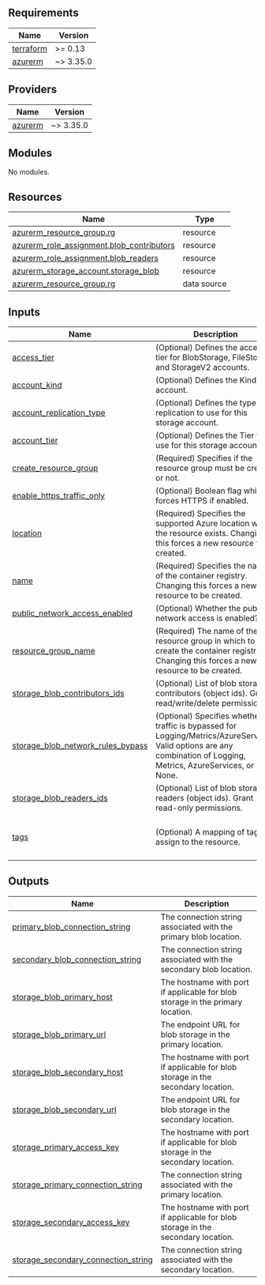 <!-- BEGIN_TF_DOCS -->
## Requirements

| Name | Version |
|------|---------|
| <a name="requirement_terraform"></a> [terraform](#requirement\_terraform) | >= 0.13 |
| <a name="requirement_azurerm"></a> [azurerm](#requirement\_azurerm) | ~> 3.35.0 |

## Providers

| Name | Version |
|------|---------|
| <a name="provider_azurerm"></a> [azurerm](#provider\_azurerm) | ~> 3.35.0 |

## Modules

No modules.

## Resources

| Name | Type |
|------|------|
| [azurerm_resource_group.rg](https://registry.terraform.io/providers/hashicorp/azurerm/latest/docs/resources/resource_group) | resource |
| [azurerm_role_assignment.blob_contributors](https://registry.terraform.io/providers/hashicorp/azurerm/latest/docs/resources/role_assignment) | resource |
| [azurerm_role_assignment.blob_readers](https://registry.terraform.io/providers/hashicorp/azurerm/latest/docs/resources/role_assignment) | resource |
| [azurerm_storage_account.storage_blob](https://registry.terraform.io/providers/hashicorp/azurerm/latest/docs/resources/storage_account) | resource |
| [azurerm_resource_group.rg](https://registry.terraform.io/providers/hashicorp/azurerm/latest/docs/data-sources/resource_group) | data source |

## Inputs

| Name | Description | Type | Default | Required |
|------|-------------|------|---------|:--------:|
| <a name="input_access_tier"></a> [access\_tier](#input\_access\_tier) | (Optional) Defines the access tier for BlobStorage, FileStorage and StorageV2 accounts. | `string` | `"Hot"` | no |
| <a name="input_account_kind"></a> [account\_kind](#input\_account\_kind) | (Optional) Defines the Kind of account. | `string` | `"StorageV2"` | no |
| <a name="input_account_replication_type"></a> [account\_replication\_type](#input\_account\_replication\_type) | (Optional) Defines the type of replication to use for this storage account. | `string` | `"LRS"` | no |
| <a name="input_account_tier"></a> [account\_tier](#input\_account\_tier) | (Optional) Defines the Tier to use for this storage account. | `string` | `"Premium"` | no |
| <a name="input_create_resource_group"></a> [create\_resource\_group](#input\_create\_resource\_group) | (Required) Specifies if the resource group must be created or not. | `bool` | n/a | yes |
| <a name="input_enable_https_traffic_only"></a> [enable\_https\_traffic\_only](#input\_enable\_https\_traffic\_only) | (Optional) Boolean flag which forces HTTPS if enabled. | `bool` | `true` | no |
| <a name="input_location"></a> [location](#input\_location) | (Required) Specifies the supported Azure location where the resource exists. Changing this forces a new resource to be created. | `string` | n/a | yes |
| <a name="input_name"></a> [name](#input\_name) | (Required) Specifies the name of the container registry. Changing this forces a new resource to be created. | `string` | n/a | yes |
| <a name="input_public_network_access_enabled"></a> [public\_network\_access\_enabled](#input\_public\_network\_access\_enabled) | (Optional) Whether the public network access is enabled? | `bool` | `true` | no |
| <a name="input_resource_group_name"></a> [resource\_group\_name](#input\_resource\_group\_name) | (Required) The name of the resource group in which to create the container registry. Changing this forces a new resource to be created. | `string` | n/a | yes |
| <a name="input_storage_blob_contributors_ids"></a> [storage\_blob\_contributors\_ids](#input\_storage\_blob\_contributors\_ids) | (Optional) List of blob storage contributors (object ids). Grant read/write/delete permissions. | `list(string)` | `[]` | no |
| <a name="input_storage_blob_network_rules_bypass"></a> [storage\_blob\_network\_rules\_bypass](#input\_storage\_blob\_network\_rules\_bypass) | (Optional) Specifies whether traffic is bypassed for Logging/Metrics/AzureServices. Valid options are any combination of Logging, Metrics, AzureServices, or None. | `list(string)` | <pre>[<br>  "None"<br>]</pre> | no |
| <a name="input_storage_blob_readers_ids"></a> [storage\_blob\_readers\_ids](#input\_storage\_blob\_readers\_ids) | (Optional) List of blob storage readers (object ids). Grant read-only permissions. | `list(string)` | `[]` | no |
| <a name="input_tags"></a> [tags](#input\_tags) | (Optional) A mapping of tags to assign to the resource. | `map(any)` | <pre>{<br>  "environment": "test",<br>  "owner": "ntt"<br>}</pre> | no |

## Outputs

| Name | Description |
|------|-------------|
| <a name="output_primary_blob_connection_string"></a> [primary\_blob\_connection\_string](#output\_primary\_blob\_connection\_string) | The connection string associated with the primary blob location. |
| <a name="output_secondary_blob_connection_string"></a> [secondary\_blob\_connection\_string](#output\_secondary\_blob\_connection\_string) | The connection string associated with the secondary blob location. |
| <a name="output_storage_blob_primary_host"></a> [storage\_blob\_primary\_host](#output\_storage\_blob\_primary\_host) | The hostname with port if applicable for blob storage in the primary location. |
| <a name="output_storage_blob_primary_url"></a> [storage\_blob\_primary\_url](#output\_storage\_blob\_primary\_url) | The endpoint URL for blob storage in the primary location. |
| <a name="output_storage_blob_secondary_host"></a> [storage\_blob\_secondary\_host](#output\_storage\_blob\_secondary\_host) | The hostname with port if applicable for blob storage in the secondary location. |
| <a name="output_storage_blob_secondary_url"></a> [storage\_blob\_secondary\_url](#output\_storage\_blob\_secondary\_url) | The endpoint URL for blob storage in the secondary location. |
| <a name="output_storage_primary_access_key"></a> [storage\_primary\_access\_key](#output\_storage\_primary\_access\_key) | The hostname with port if applicable for blob storage in the secondary location. |
| <a name="output_storage_primary_connection_string"></a> [storage\_primary\_connection\_string](#output\_storage\_primary\_connection\_string) | The connection string associated with the primary location. |
| <a name="output_storage_secondary_access_key"></a> [storage\_secondary\_access\_key](#output\_storage\_secondary\_access\_key) | The hostname with port if applicable for blob storage in the secondary location. |
| <a name="output_storage_secondary_connection_string"></a> [storage\_secondary\_connection\_string](#output\_storage\_secondary\_connection\_string) | The connection string associated with the secondary location. |
<!-- END_TF_DOCS -->